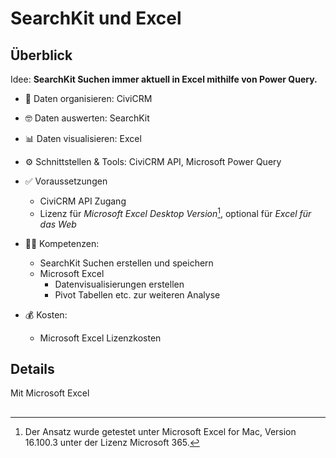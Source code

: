 # SearchKit und Excel

## Überblick

Idee: **SearchKit Suchen immer aktuell in Excel mithilfe von Power Query.**


- 💾 Daten organisieren: CiviCRM
- 🤓 Daten auswerten: SearchKit
- 📊 Daten visualisieren: Excel
- ⚙️ Schnittstellen & Tools: CiviCRM API, Microsoft Power Query


- ✅ Voraussetzungen
    - CiviCRM API Zugang
    - Lizenz für *Microsoft Excel Desktop Version*[^note], optional für *Excel für das Web*
- 👩‍💻 Kompetenzen: 
    - SearchKit Suchen erstellen und speichern
    - Microsoft Excel
        - Datenvisualisierungen erstellen
        - Pivot Tabellen etc. zur weiteren Analyse
- 💰 Kosten: 
    - Microsoft Excel Lizenzkosten


[^note]: Der Ansatz wurde getestet unter Microsoft Excel for Mac, Version 16.100.3 unter der Lizenz Microsoft 365.


## Details

Mit Microsoft Excel


## 